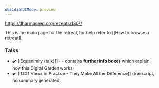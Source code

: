 ```yaml
---
obsidianUIMode: preview
---
```

https://dharmaseed.org/retreats/1307/

This is the main page for the retreat, for help refer to [[How to browse a retreat]].

### Talks
- ✔️ [[Equanimity (talk)]] - - contains **further info boxes** which explain how this Digital Garden works
- ✔️ [[1231 Views in Practice - They Make All the Difference]] (transcript, no summary generated)
